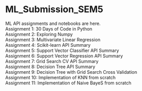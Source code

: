 # ML_Submission_SEM5
ML API assignments and notebooks are here.<br>
Assignment 1: 30 Days of Code in Python<br>
Assignment 2: Exploring Numpy <br>
Assignment 3: Multivariate Linear Regression<br>
Assignment 4: Scikit-learn API Summary<br>
Assignment 5: Support Vector Classifier API Summary<br>
Assignment 6: Support Vector Regression API Summary<br>
Assignment 7: Grid Search CV API Summary<br>
Assignment 8: Decision Tree API Summary <br>
Assignment 9: Decision Tree with Grid Search Cross Validation<br>
Assignment 10: Implementation of KNN from scratch <br>
Assignment 11: Implementation of Naive BayeS from scratch<br>
